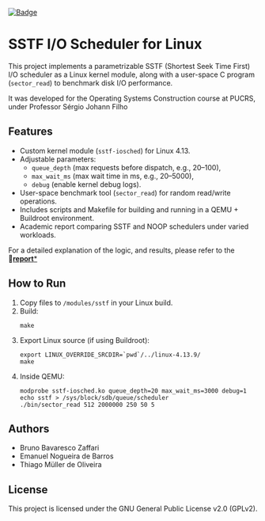 
[![Badge](https://img.shields.io/badge/Educational%20Purpose-blue?style=for-the-badge&logo=academia)]()

# SSTF I/O Scheduler for Linux

This project implements a parametrizable SSTF (Shortest Seek Time First) I/O scheduler as a Linux kernel module, along with a user-space C program (`sector_read`) to benchmark disk I/O performance.

It was developed for the Operating Systems Construction course at PUCRS, under Professor Sérgio Johann Filho

## Features

- Custom kernel module (`sstf-iosched`) for Linux 4.13.
- Adjustable parameters:
  - `queue_depth` (max requests before dispatch, e.g., 20–100),
  - `max_wait_ms` (max wait time in ms, e.g., 20–5000),
  - `debug` (enable kernel debug logs).
- User-space benchmark tool (`sector_read`) for random read/write operations.
- Includes scripts and Makefile for building and running in a QEMU + Buildroot environment.
- Academic report comparing SSTF and NOOP schedulers under varied workloads.

For a detailed explanation of the logic, and results, please refer to the 🔗[**report***](/report.pdf)
## How to Run

1. Copy files to `/modules/sstf` in your Linux build.
2. Build:
   ```
   make
   ```
3. Export Linux source (if using Buildroot):
   ```
   export LINUX_OVERRIDE_SRCDIR=`pwd`/../linux-4.13.9/
   make
   ```
4. Inside QEMU:
   ```
   modprobe sstf-iosched.ko queue_depth=20 max_wait_ms=3000 debug=1
   echo sstf > /sys/block/sdb/queue/scheduler
   ./bin/sector_read 512 2000000 250 50 5
   ```

## Authors

- Bruno Bavaresco Zaffari
- Emanuel Nogueira de Barros
- Thiago Müller de Oliveira

## License

This project is licensed under the GNU General Public License v2.0 (GPLv2).
